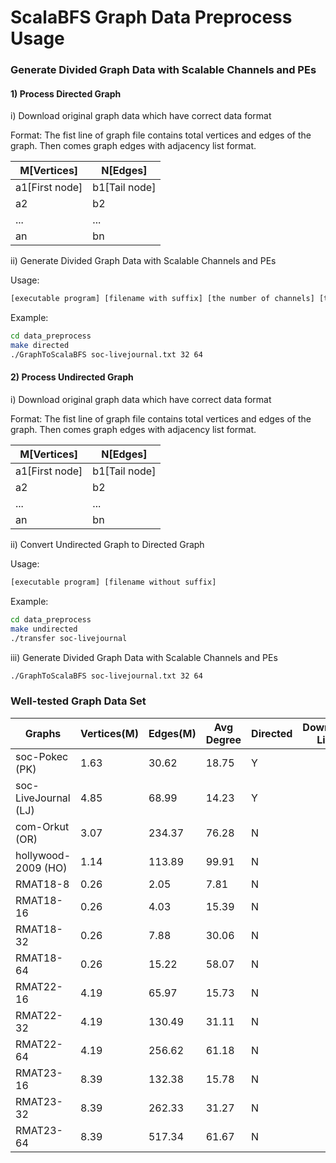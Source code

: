 # ScalaBFS Graph Data Preprocess Usage



### Generate Divided Graph Data with Scalable Channels and PEs

#### 1) Process Directed Graph

i) Download original graph data which have correct data format

Format: The fist line of graph file contains total vertices and edges of the graph. Then comes graph edges with adjacency list format.

| M[Vertices]    | N[Edges]      |
| -------------- | ------------- |
| a1[First node] | b1[Tail node] |
| a2             | b2            |
| ...            | ...           |
| an             | bn            |

ii) Generate Divided Graph Data with Scalable Channels and PEs

Usage: 

```bash
[executable program] [filename with suffix] [the number of channels] [the number of PEs]
```

Example:

```bash
cd data_preprocess
make directed
./GraphToScalaBFS soc-livejournal.txt 32 64
```

#### 2) Process Undirected Graph

i) Download original graph data which have correct data format

Format: The fist line of graph file contains total vertices and edges of the graph. Then comes graph edges with adjacency list format.

| M[Vertices]    | N[Edges]      |
| -------------- | ------------- |
| a1[First node] | b1[Tail node] |
| a2             | b2            |
| ...            | ...           |
| an             | bn            |

ii) Convert Undirected Graph to Directed Graph

Usage:

```bash
[executable program] [filename without suffix]
```

Example:

```bash
cd data_preprocess
make undirected
./transfer soc-livejournal
```

iii) Generate Divided Graph Data with Scalable Channels and PEs

```bash
./GraphToScalaBFS soc-livejournal.txt 32 64
```

### Well-tested Graph Data Set

| Graphs                  | Vertices(M) | Edges(M) | Avg Degree | Directed | Download Link |
| ----------------------- | ----------- | -------- | ---------- | -------- | ------------- |
| soc\-Pokec \(PK\)       | 1\.63       | 30\.62   | 18\.75     | Y        |               |
| soc\-LiveJournal \(LJ\) | 4\.85       | 68\.99   | 14\.23     | Y        |               |
| com\-Orkut \(OR\)       | 3\.07       | 234\.37  | 76\.28     | N        |               |
| hollywood\-2009 \(HO\)  | 1\.14       | 113\.89  | 99\.91     | N        |               |
| RMAT18\-8               | 0\.26       | 2\.05    | 7\.81      | N        |               |
| RMAT18\-16              | 0\.26       | 4\.03    | 15\.39     | N        |               |
| RMAT18\-32              | 0\.26       | 7\.88    | 30\.06     | N        |               |
| RMAT18\-64              | 0\.26       | 15\.22   | 58\.07     | N        |               |
| RMAT22\-16              | 4\.19       | 65\.97   | 15\.73     | N        |               |
| RMAT22\-32              | 4\.19       | 130\.49  | 31\.11     | N        |               |
| RMAT22\-64              | 4\.19       | 256\.62  | 61\.18     | N        |               |
| RMAT23\-16              | 8\.39       | 132\.38  | 15\.78     | N        |               |
| RMAT23\-32              | 8\.39       | 262\.33  | 31\.27     | N        |               |
| RMAT23\-64              | 8\.39       | 517\.34  | 61\.67     | N        |               |

